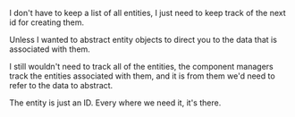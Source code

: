 I don't have to keep a list of all entities, I just need to keep track of the next id for creating them.

Unless I wanted to abstract entity objects to direct you to the data that is associated with them.

I still wouldn't need to track all of the entities, the component managers track the entities associated with them, and it is from them we'd need to refer to the data to abstract.

The entity is just an ID. Every where we need it, it's there.